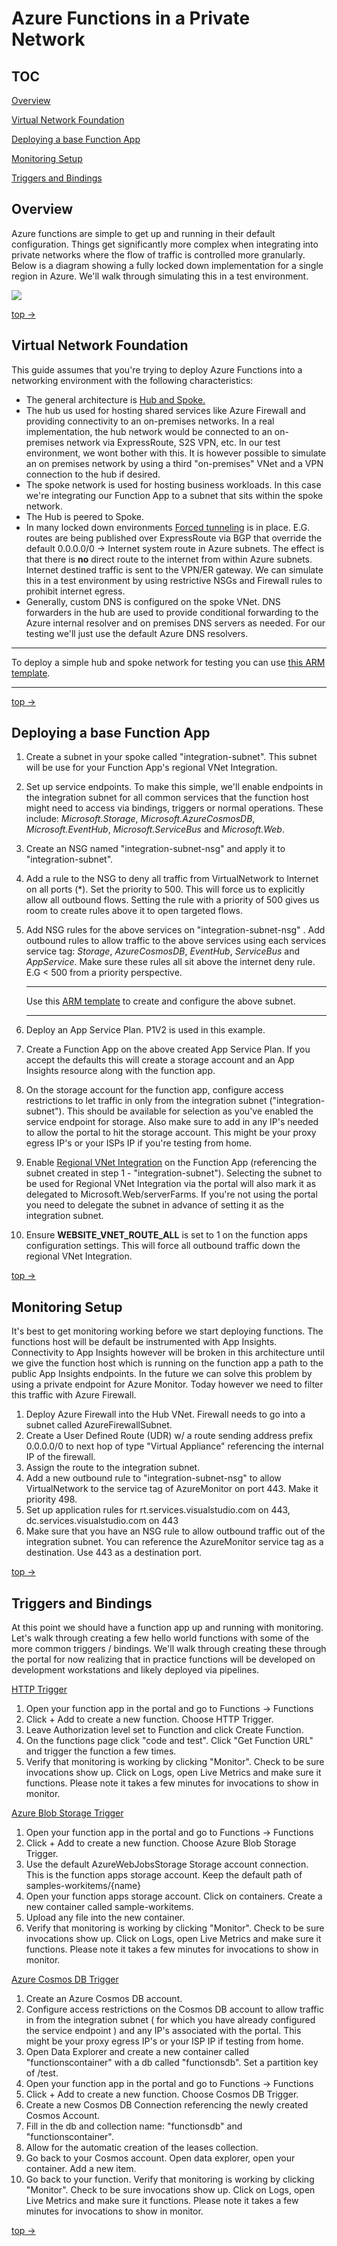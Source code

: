 # Azure Functions in a Private Network

## TOC

[Overview](#Overview)

[Virtual Network Foundation](#Virtual-Network-Foundation)

[Deploying a base Function App](#Deploying-a-base-Function-App)

[Monitoring Setup](#Monitoring-Setup)

[Triggers and Bindings](#Triggers-and-Bindings)

## Overview

Azure functions are  simple to get up and running in their default configuration. Things get significantly more complex when integrating into private networks where the flow of traffic is controlled more granularly. Below is a diagram showing a fully locked down implementation for a single region in Azure. We'll walk through simulating this in a test environment.

![](images\All.PNG)

[top ->](#TOC)

## Virtual Network Foundation

This guide assumes that you're trying to deploy Azure Functions into a networking environment with the following characteristics:

- The general architecture is [Hub and Spoke.](https://docs.microsoft.com/en-us/azure/cloud-adoption-framework/ready/azure-best-practices/hub-spoke-network-topology) 
- The hub us used for hosting shared services like Azure Firewall and providing connectivity to an on-premises networks. In a real implementation, the hub network would be connected to an on-premises network via ExpressRoute, S2S VPN, etc. In our test environment, we wont bother with this. It is however possible to simulate an on premises network by using a third "on-premises" VNet and a VPN connection to the hub if desired.
- The spoke network is used for hosting business workloads. In this case we're integrating our Function App to a subnet that sits within the spoke network.
- The Hub is peered to Spoke.
- In many locked down environments [Forced tunneling](https://docs.microsoft.com/en-us/azure/vpn-gateway/vpn-gateway-forced-tunneling-rm) is in place. E.G. routes are being published over ExpressRoute via BGP that override the default 0.0.0.0/0 -> Internet system route in Azure subnets. The effect is that there is **no** direct route to the internet from within Azure subnets. Internet destined traffic is sent to the VPN/ER gateway. We can simulate this in a test environment by using restrictive NSGs and Firewall rules to prohibit internet egress.
- Generally, custom DNS is configured on the spoke VNet. DNS forwarders in the hub are used to provide conditional forwarding to the Azure internal resolver and on premises DNS servers as needed. For our testing we'll just use the default Azure DNS resolvers.

------

To deploy a simple hub and spoke network for testing you can use [this ARM template](templates\base-network\azuredeploy.json).

------

[top ->](#TOC)

## Deploying a base Function App

1. Create a subnet in your spoke called "integration-subnet". This subnet will be use for your Function App's regional VNet Integration.

2. Set up service endpoints. To make this simple, we'll enable endpoints in the integration subnet for all common services that the function host might need to access via bindings, triggers or normal operations. These include: *Microsoft.Storage*, *Microsoft.AzureCosmosDB*, *Microsoft.EventHub*, *Microsoft.ServiceBus* and *Microsoft.Web*.

3. Create an NSG named "integration-subnet-nsg" and apply it to "integration-subnet".

4. Add a rule to the NSG to deny all traffic from VirtualNetwork to Internet on all ports (*). Set the priority to 500. This will force us to explicitly allow all outbound flows. Setting the rule with a priority of 500 gives us room to create rules above it to open targeted flows.

5. Add NSG rules for the above services on "integration-subnet-nsg" . Add outbound rules to allow traffic to the above services using each services service tag: *Storage*, *AzureCosmosDB*, *EventHub*, *ServiceBus* and *AppService*. Make sure these rules all sit above the internet deny rule. E.G < 500 from a priority perspective.

   ------

   Use this [ARM template](templates\integration-subnet\azuredeploy.json) to create and configure the above subnet.

   ------

   

6. Deploy an App Service Plan. P1V2 is used in this example.

7. Create a Function App on the above created App Service Plan. If you accept the defaults this will create a storage account and an App Insights resource along with the function app.

8. On the storage account for the function app, configure access restrictions to let traffic in only from the integration subnet ("integration-subnet"). This should be available for selection as you've enabled the service endpoint for storage. Also make sure to add in any IP's needed to allow the portal to hit the storage account. This might be your proxy egress IP's or your ISPs IP if you're testing from home.

9. Enable [Regional VNet Integration](https://docs.microsoft.com/en-us/azure/app-service/web-sites-integrate-with-vnet#regional-vnet-integration) on the Function App (referencing the subnet created in step 1 - "integration-subnet"). Selecting the subnet to be used for Regional VNet Integration via the portal will also mark it as delegated to Microsoft.Web/serverFarms. If you're not using the portal you need to delegate the subnet in advance of setting it as the integration subnet.

10. Ensure **WEBSITE_VNET_ROUTE_ALL** is set to 1 on the function apps configuration settings. This will force all outbound traffic down the regional VNet Integration.

[top ->](#TOC)

## Monitoring Setup

It's best to get monitoring working before we start deploying functions. The functions host will be default be instrumented with App Insights. Connectivity to App Insights however will be broken in this architecture until we give the function host which is running on the function app a path to the public App Insights endpoints. In the future we can solve this problem by using a private endpoint for Azure Monitor. Today however we need to filter this traffic with Azure Firewall.

1. Deploy Azure Firewall into the Hub VNet. Firewall needs to go into a subnet called AzureFirewallSubnet.
2. Create a User Defined Route (UDR) w/ a route sending address prefix 0.0.0.0/0 to next hop of type "Virtual Appliance" referencing the internal IP of the firewall.
3. Assign the route to the integration subnet.
4. Add a new outbound rule to "integration-subnet-nsg" to allow VirtualNetwork to the service tag of AzureMonitor on port 443. Make it priority 498.
5. Set up application rules for rt.services.visualstudio.com on 443, dc.services.visualstudio.com on 443
6. Make sure that you have an NSG rule to allow outbound traffic out of the integration subnet. You can reference the AzureMonitor service tag as a destination. Use 443 as a destination port.

[top ->](#TOC)

## Triggers and Bindings

At this point we should have a function app up and running with monitoring. Let's walk through creating a few hello world functions with some of the more common triggers / bindings. We'll walk through creating these through the portal for now realizing that in practice functions will be developed on development workstations and likely deployed via pipelines.

[HTTP Trigger](https://docs.microsoft.com/en-us/azure/azure-functions/functions-bindings-http-webhook-trigger?tabs=csharp)

1. Open your function app in the portal and go to Functions -> Functions
2. Click + Add to create a new function. Choose HTTP Trigger.
3. Leave Authorization level set to Function and click Create Function.
4. On the functions page click "code and test". Click "Get Function URL" and trigger the function a few times.
5. Verify that monitoring is working by clicking "Monitor". Check to be sure invocations show up. Click on Logs, open Live Metrics and make sure it functions. Please note it takes a few minutes for invocations to show in monitor.

[Azure Blob Storage Trigger](https://docs.microsoft.com/en-us/azure/azure-functions/functions-bindings-storage-blob-trigger?tabs=csharp)

1. Open your function app in the portal and go to Functions -> Functions
2. Click + Add to create a new function. Choose Azure Blob Storage Trigger.
3. Use the default AzureWebJobsStorage  Storage account connection. This is the function apps storage account. Keep the default path of samples-workitems/{name}
4. Open your function apps storage account. Click on containers. Create a new container called sample-workitems.
5. Upload any file into the new container.
6. Verify that monitoring is working by clicking "Monitor". Check to be sure invocations show up. Click on Logs, open Live Metrics and make sure it functions. Please note it takes a few minutes for invocations to show in monitor.

[Azure Cosmos DB Trigger](https://docs.microsoft.com/en-us/azure/azure-functions/functions-bindings-cosmosdb-v2)

1. Create an Azure Cosmos DB account. 
2. Configure access restrictions on the Cosmos DB account to allow traffic in from the integration subnet ( for which you have already configured the service endpoint ) and any IP's associated with the portal. This might be your proxy egress IP's or your ISP IP if testing from home.
3. Open Data Explorer and create a new container called "functionscontainer" with a db called "functionsdb". Set a partition key of /test.
4. Open your function app in the portal and go to Functions -> Functions
5. Click + Add to create a new function. Choose Cosmos DB Trigger.
6. Create a new Cosmos DB Connection referencing the newly created Cosmos Account.
7. Fill in the db and collection name: "functionsdb" and "functionscontainer".
8. Allow for the automatic creation of the leases collection.
9. Go back to your Cosmos account. Open data explorer, open your container. Add a new item.
10. Go back to your function. Verify that monitoring is working by clicking "Monitor". Check to be sure invocations show up. Click on Logs, open Live Metrics and make sure it functions. Please note it takes a few minutes for invocations to show in monitor.

[top ->](#TOC)